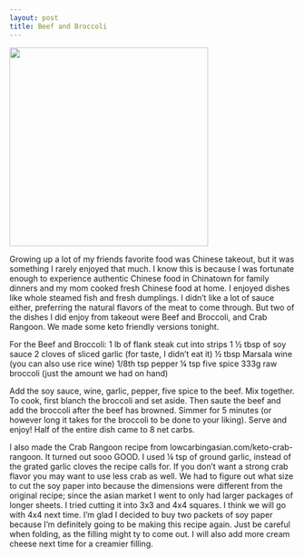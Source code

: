 ```yaml
---
layout: post
title: Beef and Broccoli
---
```

<img src="/img/rollinginfood/2019/May/DSCF3625.JPG" width="350">

Growing up a lot of my friends favorite food was Chinese takeout, but it was something I rarely enjoyed that much. I know this is because I was fortunate enough to experience authentic Chinese food in Chinatown for family dinners and my mom cooked fresh Chinese food at home. I enjoyed dishes like whole steamed fish and fresh dumplings. I didn’t like a lot of sauce either, preferring the natural flavors of the meat to come through. But two of the dishes I did enjoy from takeout were Beef and Broccoli, and Crab Rangoon. We made some keto friendly versions tonight.  

For the Beef and Broccoli:
1 lb of flank steak cut into strips
1 ½ tbsp of soy sauce
2 cloves of sliced garlic (for taste, I didn’t eat it)
½ tbsp Marsala wine (you can also use rice wine)
1/8th tsp pepper
¼ tsp five spice
333g raw broccoli (just the amount we had on hand)

Add the soy sauce, wine, garlic, pepper, five spice to the beef. Mix together.
To cook, first blanch the broccoli and set aside. 
Then saute the beef and add the broccoli after the beef has browned.
Simmer for 5 minutes (or however long it takes for the broccoli to be done to your liking).
Serve and enjoy!
Half of the entire dish came to 8 net carbs.

I also made the Crab Rangoon recipe from lowcarbingasian.com/keto-crab-rangoon. It turned out sooo GOOD. I used ¼ tsp of ground garlic, instead of the grated garlic cloves the recipe calls for. If you don’t want a strong crab flavor you may want to use less crab as well. We had to figure out what size to cut the soy paper into because the dimensions were different from the original recipe; since the asian market I went to only had larger packages of longer sheets. I tried cutting it into 3x3 and 4x4 squares. I think we will go with 4x4 next time. I’m glad I decided to buy two packets of soy paper because I’m definitely going to be making this recipe again. Just be careful when folding, as the filling might ty to come out. I will also add more cream cheese next time for a creamier filling.
